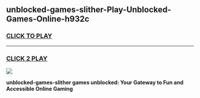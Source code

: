 
## unblocked-games-slither-Play-Unblocked-Games-Online-h932c
<h3>
<a href="https://premium76.site?title=unblocked-games-slither&ref=25A">CLICK TO PLAY</a></h3>
<hr>

<h3>
<a href="https://premium76.site?title=unblocked-games-slither&ref=25A">CLICK 2 PLAY</a>
  
</h3>

<a href="https://premium76.site?title=unblocked-games-slither&ref=25A"><img src="https://clearcache.store/games.png"></a>


**unblocked-games-slither games unblocked: Your Gateway to Fun and Accessible Online Gaming**
